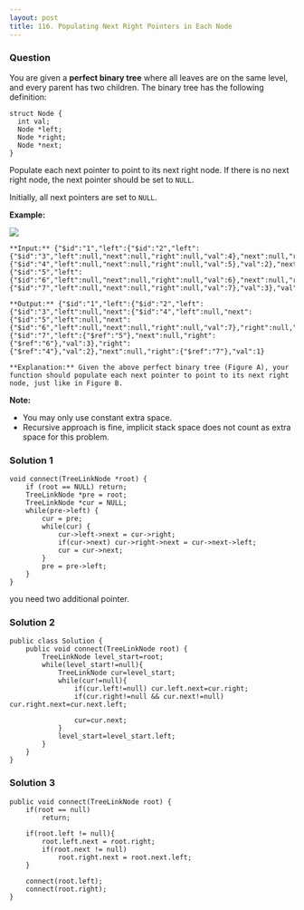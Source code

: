 ```yaml
---
layout: post
title: 116. Populating Next Right Pointers in Each Node
---
```

### Question
You are given a **perfect binary tree**  where all leaves are on the same
level, and every parent has two children. The binary tree has the following
definition:

    
    
    struct Node {
      int val;
      Node *left;
      Node *right;
      Node *next;
    }
    

Populate each next pointer to point to its next right node. If there is no
next right node, the next pointer should be set to `NULL`.

Initially, all next pointers are set to `NULL`.



**Example:**

![](https://assets.leetcode.com/uploads/2019/02/14/116_sample.png)

    
    
    **Input:** {"$id":"1","left":{"$id":"2","left":{"$id":"3","left":null,"next":null,"right":null,"val":4},"next":null,"right":{"$id":"4","left":null,"next":null,"right":null,"val":5},"val":2},"next":null,"right":{"$id":"5","left":{"$id":"6","left":null,"next":null,"right":null,"val":6},"next":null,"right":{"$id":"7","left":null,"next":null,"right":null,"val":7},"val":3},"val":1}
    
    **Output:** {"$id":"1","left":{"$id":"2","left":{"$id":"3","left":null,"next":{"$id":"4","left":null,"next":{"$id":"5","left":null,"next":{"$id":"6","left":null,"next":null,"right":null,"val":7},"right":null,"val":6},"right":null,"val":5},"right":null,"val":4},"next":{"$id":"7","left":{"$ref":"5"},"next":null,"right":{"$ref":"6"},"val":3},"right":{"$ref":"4"},"val":2},"next":null,"right":{"$ref":"7"},"val":1}
    
    **Explanation:** Given the above perfect binary tree (Figure A), your function should populate each next pointer to point to its next right node, just like in Figure B.
    



 **Note:**

  * You may only use constant extra space.
  * Recursive approach is fine, implicit stack space does not count as extra space for this problem.

### Solution 1
    
    
    void connect(TreeLinkNode *root) {
        if (root == NULL) return;
        TreeLinkNode *pre = root;
        TreeLinkNode *cur = NULL;
        while(pre->left) {
            cur = pre;
            while(cur) {
                cur->left->next = cur->right;
                if(cur->next) cur->right->next = cur->next->left;
                cur = cur->next;
            }
            pre = pre->left;
        }
    }
    

you need two additional pointer.


### Solution 2
    
    
    public class Solution {
        public void connect(TreeLinkNode root) {
            TreeLinkNode level_start=root;
            while(level_start!=null){
                TreeLinkNode cur=level_start;
                while(cur!=null){
                    if(cur.left!=null) cur.left.next=cur.right;
                    if(cur.right!=null && cur.next!=null) cur.right.next=cur.next.left;
                    
                    cur=cur.next;
                }
                level_start=level_start.left;
            }
        }
    }


### Solution 3
    
    
    public void connect(TreeLinkNode root) {
        if(root == null)
            return;
            
        if(root.left != null){
            root.left.next = root.right;
            if(root.next != null)
                root.right.next = root.next.left;
        }
        
        connect(root.left);
        connect(root.right);
    }



